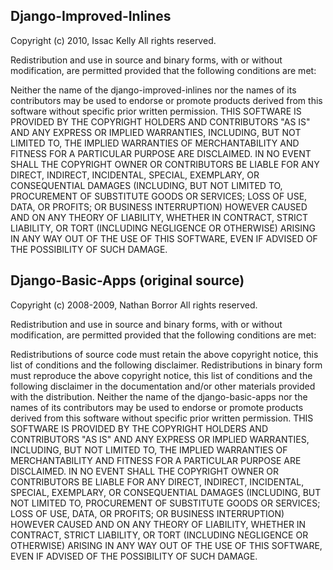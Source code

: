 Django-Improved-Inlines
-----------------------
Copyright (c) 2010, Issac Kelly
All rights reserved.

Redistribution and use in source and binary forms, with or without modification,
are permitted provided that the following conditions are met:

Neither the name of the django-improved-inlines nor the names of its contributors may be
used to endorse or promote products derived from this software without specific
prior written permission.
THIS SOFTWARE IS PROVIDED BY THE COPYRIGHT HOLDERS AND CONTRIBUTORS "AS IS" AND
ANY EXPRESS OR IMPLIED WARRANTIES, INCLUDING, BUT NOT LIMITED TO, THE IMPLIED
WARRANTIES OF MERCHANTABILITY AND FITNESS FOR A PARTICULAR PURPOSE ARE
DISCLAIMED. IN NO EVENT SHALL THE COPYRIGHT OWNER OR CONTRIBUTORS BE LIABLE FOR
ANY DIRECT, INDIRECT, INCIDENTAL, SPECIAL, EXEMPLARY, OR CONSEQUENTIAL DAMAGES
(INCLUDING, BUT NOT LIMITED TO, PROCUREMENT OF SUBSTITUTE GOODS OR SERVICES;
LOSS OF USE, DATA, OR PROFITS; OR BUSINESS INTERRUPTION) HOWEVER CAUSED AND ON
ANY THEORY OF LIABILITY, WHETHER IN CONTRACT, STRICT LIABILITY, OR TORT
(INCLUDING NEGLIGENCE OR OTHERWISE) ARISING IN ANY WAY OUT OF THE USE OF THIS
SOFTWARE, EVEN IF ADVISED OF THE POSSIBILITY OF SUCH DAMAGE.


Django-Basic-Apps (original source)
-----------------------------------
Copyright (c) 2008-2009, Nathan Borror
All rights reserved.
 
Redistribution and use in source and binary forms, with or without modification,
are permitted provided that the following conditions are met:
 
Redistributions of source code must retain the above copyright notice, this list
of conditions and the following disclaimer.
Redistributions in binary form must reproduce the above copyright notice, this
list of conditions and the following disclaimer in the documentation and/or
other materials provided with the distribution.
Neither the name of the django-basic-apps nor the names of its contributors may be
used to endorse or promote products derived from this software without specific
prior written permission.
THIS SOFTWARE IS PROVIDED BY THE COPYRIGHT HOLDERS AND CONTRIBUTORS "AS IS" AND
ANY EXPRESS OR IMPLIED WARRANTIES, INCLUDING, BUT NOT LIMITED TO, THE IMPLIED
WARRANTIES OF MERCHANTABILITY AND FITNESS FOR A PARTICULAR PURPOSE ARE
DISCLAIMED. IN NO EVENT SHALL THE COPYRIGHT OWNER OR CONTRIBUTORS BE LIABLE FOR
ANY DIRECT, INDIRECT, INCIDENTAL, SPECIAL, EXEMPLARY, OR CONSEQUENTIAL DAMAGES
(INCLUDING, BUT NOT LIMITED TO, PROCUREMENT OF SUBSTITUTE GOODS OR SERVICES;
LOSS OF USE, DATA, OR PROFITS; OR BUSINESS INTERRUPTION) HOWEVER CAUSED AND ON
ANY THEORY OF LIABILITY, WHETHER IN CONTRACT, STRICT LIABILITY, OR TORT
(INCLUDING NEGLIGENCE OR OTHERWISE) ARISING IN ANY WAY OUT OF THE USE OF THIS
SOFTWARE, EVEN IF ADVISED OF THE POSSIBILITY OF SUCH DAMAGE.